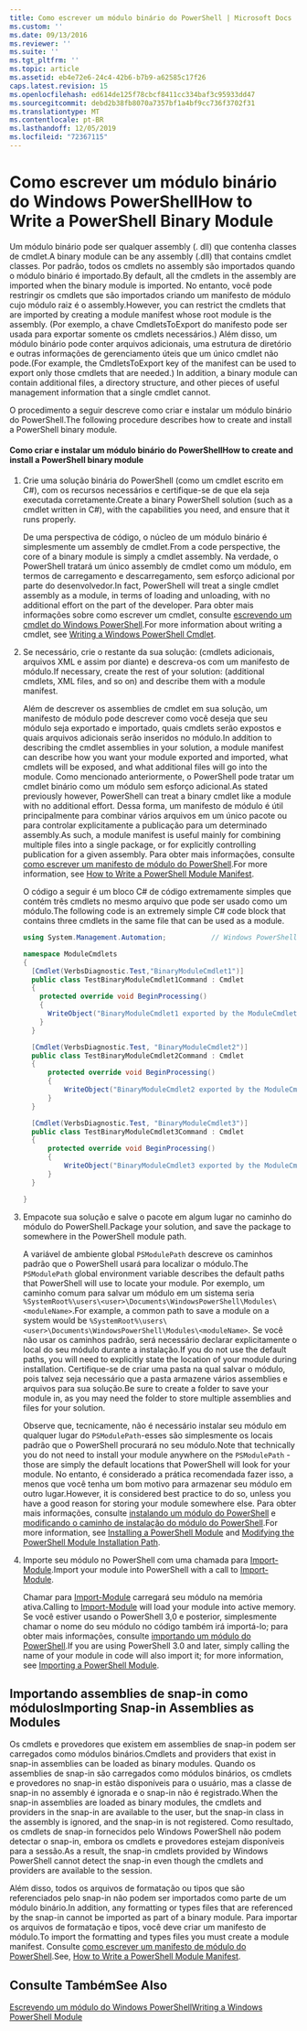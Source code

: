 ```yaml
---
title: Como escrever um módulo binário do PowerShell | Microsoft Docs
ms.custom: ''
ms.date: 09/13/2016
ms.reviewer: ''
ms.suite: ''
ms.tgt_pltfrm: ''
ms.topic: article
ms.assetid: eb4e72e6-24c4-42b6-b7b9-a62585c17f26
caps.latest.revision: 15
ms.openlocfilehash: ed614de125f78cbcf8411cc334baf3c95933dd47
ms.sourcegitcommit: debd2b38fb8070a7357bf1a4bf9cc736f3702f31
ms.translationtype: MT
ms.contentlocale: pt-BR
ms.lasthandoff: 12/05/2019
ms.locfileid: "72367115"
---
```

# <a name="how-to-write-a-powershell-binary-module"></a><span data-ttu-id="18459-102">Como escrever um módulo binário do Windows PowerShell</span><span class="sxs-lookup"><span data-stu-id="18459-102">How to Write a PowerShell Binary Module</span></span>

<span data-ttu-id="18459-103">Um módulo binário pode ser qualquer assembly (. dll) que contenha classes de cmdlet.</span><span class="sxs-lookup"><span data-stu-id="18459-103">A binary module can be any assembly (.dll) that contains cmdlet classes.</span></span> <span data-ttu-id="18459-104">Por padrão, todos os cmdlets no assembly são importados quando o módulo binário é importado.</span><span class="sxs-lookup"><span data-stu-id="18459-104">By default, all the cmdlets in the assembly are imported when the binary module is imported.</span></span> <span data-ttu-id="18459-105">No entanto, você pode restringir os cmdlets que são importados criando um manifesto de módulo cujo módulo raiz é o assembly.</span><span class="sxs-lookup"><span data-stu-id="18459-105">However, you can restrict the cmdlets that are imported by creating a module manifest whose root module is the assembly.</span></span> <span data-ttu-id="18459-106">(Por exemplo, a chave CmdletsToExport do manifesto pode ser usada para exportar somente os cmdlets necessários.) Além disso, um módulo binário pode conter arquivos adicionais, uma estrutura de diretório e outras informações de gerenciamento úteis que um único cmdlet não pode.</span><span class="sxs-lookup"><span data-stu-id="18459-106">(For example, the CmdletsToExport key of the manifest can be used to export only those cmdlets that are needed.) In addition, a binary module can contain additional files, a directory structure, and other pieces of useful management information that a single cmdlet cannot.</span></span>

<span data-ttu-id="18459-107">O procedimento a seguir descreve como criar e instalar um módulo binário do PowerShell.</span><span class="sxs-lookup"><span data-stu-id="18459-107">The following procedure describes how to create and install a PowerShell binary module.</span></span>

#### <a name="how-to-create-and-install-a-powershell-binary-module"></a><span data-ttu-id="18459-108">Como criar e instalar um módulo binário do PowerShell</span><span class="sxs-lookup"><span data-stu-id="18459-108">How to create and install a PowerShell binary module</span></span>

1. <span data-ttu-id="18459-109">Crie uma solução binária do PowerShell (como um cmdlet escrito em C#), com os recursos necessários e certifique-se de que ela seja executada corretamente.</span><span class="sxs-lookup"><span data-stu-id="18459-109">Create a binary PowerShell solution (such as a cmdlet written in C#), with the capabilities you need, and ensure that it runs properly.</span></span>

   <span data-ttu-id="18459-110">De uma perspectiva de código, o núcleo de um módulo binário é simplesmente um assembly de cmdlet.</span><span class="sxs-lookup"><span data-stu-id="18459-110">From a code perspective, the core of a binary module is simply a cmdlet assembly.</span></span> <span data-ttu-id="18459-111">Na verdade, o PowerShell tratará um único assembly de cmdlet como um módulo, em termos de carregamento e descarregamento, sem esforço adicional por parte do desenvolvedor.</span><span class="sxs-lookup"><span data-stu-id="18459-111">In fact, PowerShell will treat a single cmdlet assembly as a module, in terms of loading and unloading, with no additional effort on the part of the developer.</span></span> <span data-ttu-id="18459-112">Para obter mais informações sobre como escrever um cmdlet, consulte [escrevendo um cmdlet do Windows PowerShell](../cmdlet/writing-a-windows-powershell-cmdlet.md).</span><span class="sxs-lookup"><span data-stu-id="18459-112">For more information about writing a cmdlet, see [Writing a Windows PowerShell Cmdlet](../cmdlet/writing-a-windows-powershell-cmdlet.md).</span></span>

2. <span data-ttu-id="18459-113">Se necessário, crie o restante da sua solução: (cmdlets adicionais, arquivos XML e assim por diante) e descreva-os com um manifesto de módulo.</span><span class="sxs-lookup"><span data-stu-id="18459-113">If necessary, create the rest of your solution: (additional cmdlets, XML files, and so on) and describe them with a module manifest.</span></span>

   <span data-ttu-id="18459-114">Além de descrever os assemblies de cmdlet em sua solução, um manifesto de módulo pode descrever como você deseja que seu módulo seja exportado e importado, quais cmdlets serão expostos e quais arquivos adicionais serão inseridos no módulo.</span><span class="sxs-lookup"><span data-stu-id="18459-114">In addition to describing the cmdlet assemblies in your solution, a module manifest can describe how you want your module exported and imported, what cmdlets will be exposed, and what additional files will go into the module.</span></span>
   <span data-ttu-id="18459-115">Como mencionado anteriormente, o PowerShell pode tratar um cmdlet binário como um módulo sem esforço adicional.</span><span class="sxs-lookup"><span data-stu-id="18459-115">As stated previously however, PowerShell can treat a binary cmdlet like a module with no additional effort.</span></span>
   <span data-ttu-id="18459-116">Dessa forma, um manifesto de módulo é útil principalmente para combinar vários arquivos em um único pacote ou para controlar explicitamente a publicação para um determinado assembly.</span><span class="sxs-lookup"><span data-stu-id="18459-116">As such, a module manifest is useful mainly for combining multiple files into a single package, or for explicitly controlling publication for a given assembly.</span></span>
   <span data-ttu-id="18459-117">Para obter mais informações, consulte [como escrever um manifesto de módulo do PowerShell](how-to-write-a-powershell-module-manifest.md).</span><span class="sxs-lookup"><span data-stu-id="18459-117">For more information, see [How to Write a PowerShell Module Manifest](how-to-write-a-powershell-module-manifest.md).</span></span>

   <span data-ttu-id="18459-118">O código a seguir é um bloco C# de código extremamente simples que contém três cmdlets no mesmo arquivo que pode ser usado como um módulo.</span><span class="sxs-lookup"><span data-stu-id="18459-118">The following code is an extremely simple C# code block that contains three cmdlets in the same file that can be used as a module.</span></span>

   ```csharp
   using System.Management.Automation;           // Windows PowerShell namespace.

   namespace ModuleCmdlets
   {
     [Cmdlet(VerbsDiagnostic.Test,"BinaryModuleCmdlet1")]
     public class TestBinaryModuleCmdlet1Command : Cmdlet
     {
       protected override void BeginProcessing()
       {
         WriteObject("BinaryModuleCmdlet1 exported by the ModuleCmdlets module.");
       }
     }

     [Cmdlet(VerbsDiagnostic.Test, "BinaryModuleCmdlet2")]
     public class TestBinaryModuleCmdlet2Command : Cmdlet
     {
         protected override void BeginProcessing()
         {
             WriteObject("BinaryModuleCmdlet2 exported by the ModuleCmdlets module.");
         }
     }

     [Cmdlet(VerbsDiagnostic.Test, "BinaryModuleCmdlet3")]
     public class TestBinaryModuleCmdlet3Command : Cmdlet
     {
         protected override void BeginProcessing()
         {
             WriteObject("BinaryModuleCmdlet3 exported by the ModuleCmdlets module.");
         }
     }

   }
   ```

3. <span data-ttu-id="18459-119">Empacote sua solução e salve o pacote em algum lugar no caminho do módulo do PowerShell.</span><span class="sxs-lookup"><span data-stu-id="18459-119">Package your solution, and save the package to somewhere in the PowerShell module path.</span></span>

   <span data-ttu-id="18459-120">A variável de ambiente global `PSModulePath` descreve os caminhos padrão que o PowerShell usará para localizar o módulo.</span><span class="sxs-lookup"><span data-stu-id="18459-120">The `PSModulePath` global environment variable describes the default paths that PowerShell will use to locate your module.</span></span> <span data-ttu-id="18459-121">Por exemplo, um caminho comum para salvar um módulo em um sistema seria `%SystemRoot%\users\<user>\Documents\WindowsPowerShell\Modules\<moduleName>`.</span><span class="sxs-lookup"><span data-stu-id="18459-121">For example, a common path to save a module on a system would be `%SystemRoot%\users\<user>\Documents\WindowsPowerShell\Modules\<moduleName>`.</span></span> <span data-ttu-id="18459-122">Se você não usar os caminhos padrão, será necessário declarar explicitamente o local do seu módulo durante a instalação.</span><span class="sxs-lookup"><span data-stu-id="18459-122">If you do not use the default paths, you will need to explicitly state the location of your module during installation.</span></span> <span data-ttu-id="18459-123">Certifique-se de criar uma pasta na qual salvar o módulo, pois talvez seja necessário que a pasta armazene vários assemblies e arquivos para sua solução.</span><span class="sxs-lookup"><span data-stu-id="18459-123">Be sure to create a folder to save your module in, as you may need the folder to store multiple assemblies and files for your solution.</span></span>

   <span data-ttu-id="18459-124">Observe que, tecnicamente, não é necessário instalar seu módulo em qualquer lugar do `PSModulePath`-esses são simplesmente os locais padrão que o PowerShell procurará no seu módulo.</span><span class="sxs-lookup"><span data-stu-id="18459-124">Note that technically you do not need to install your module anywhere on the `PSModulePath` - those are simply the default locations that PowerShell will look for your module.</span></span> <span data-ttu-id="18459-125">No entanto, é considerado a prática recomendada fazer isso, a menos que você tenha um bom motivo para armazenar seu módulo em outro lugar.</span><span class="sxs-lookup"><span data-stu-id="18459-125">However, it is considered best practice to do so, unless you have a good reason for storing your module somewhere else.</span></span> <span data-ttu-id="18459-126">Para obter mais informações, consulte [instalando um módulo do PowerShell](./installing-a-powershell-module.md) e [modificando o caminho de instalação do módulo do PowerShell](./modifying-the-psmodulepath-installation-path.md).</span><span class="sxs-lookup"><span data-stu-id="18459-126">For more information, see [Installing a PowerShell Module](./installing-a-powershell-module.md) and [Modifying the PowerShell Module Installation Path](./modifying-the-psmodulepath-installation-path.md).</span></span>

4. <span data-ttu-id="18459-127">Importe seu módulo no PowerShell com uma chamada para [Import-Module](/powershell/module/Microsoft.PowerShell.Core/Import-Module).</span><span class="sxs-lookup"><span data-stu-id="18459-127">Import your module into PowerShell with a call to [Import-Module](/powershell/module/Microsoft.PowerShell.Core/Import-Module).</span></span>

   <span data-ttu-id="18459-128">Chamar para [Import-Module](/powershell/module/Microsoft.PowerShell.Core/Import-Module) carregará seu módulo na memória ativa.</span><span class="sxs-lookup"><span data-stu-id="18459-128">Calling to [Import-Module](/powershell/module/Microsoft.PowerShell.Core/Import-Module) will load your module into active memory.</span></span> <span data-ttu-id="18459-129">Se você estiver usando o PowerShell 3,0 e posterior, simplesmente chamar o nome do seu módulo no código também irá importá-lo; para obter mais informações, consulte [importando um módulo do PowerShell](./importing-a-powershell-module.md).</span><span class="sxs-lookup"><span data-stu-id="18459-129">If you are using PowerShell 3.0 and later, simply calling the name of your module in code will also import it; for more information, see [Importing a PowerShell Module](./importing-a-powershell-module.md).</span></span>

## <a name="importing-snap-in-assemblies-as-modules"></a><span data-ttu-id="18459-130">Importando assemblies de snap-in como módulos</span><span class="sxs-lookup"><span data-stu-id="18459-130">Importing Snap-in Assemblies as Modules</span></span>

<span data-ttu-id="18459-131">Os cmdlets e provedores que existem em assemblies de snap-in podem ser carregados como módulos binários.</span><span class="sxs-lookup"><span data-stu-id="18459-131">Cmdlets and providers that exist in snap-in assemblies can be loaded as binary modules.</span></span> <span data-ttu-id="18459-132">Quando os assemblies de snap-in são carregados como módulos binários, os cmdlets e provedores no snap-in estão disponíveis para o usuário, mas a classe de snap-in no assembly é ignorada e o snap-in não é registrado.</span><span class="sxs-lookup"><span data-stu-id="18459-132">When the snap-in assemblies are loaded as binary modules, the cmdlets and providers in the snap-in are available to the user, but the snap-in class in the assembly is ignored, and the snap-in is not registered.</span></span> <span data-ttu-id="18459-133">Como resultado, os cmdlets de snap-in fornecidos pelo Windows PowerShell não podem detectar o snap-in, embora os cmdlets e provedores estejam disponíveis para a sessão.</span><span class="sxs-lookup"><span data-stu-id="18459-133">As a result, the snap-in cmdlets provided by Windows PowerShell cannot detect the snap-in even though the cmdlets and providers are available to the session.</span></span>

<span data-ttu-id="18459-134">Além disso, todos os arquivos de formatação ou tipos que são referenciados pelo snap-in não podem ser importados como parte de um módulo binário.</span><span class="sxs-lookup"><span data-stu-id="18459-134">In addition, any formatting or types files that are referenced by the snap-in cannot be imported as part of a binary module.</span></span>
<span data-ttu-id="18459-135">Para importar os arquivos de formatação e tipos, você deve criar um manifesto de módulo.</span><span class="sxs-lookup"><span data-stu-id="18459-135">To import the formatting and types files you must create a module manifest.</span></span>
<span data-ttu-id="18459-136">Consulte [como escrever um manifesto de módulo do PowerShell](how-to-write-a-powershell-module-manifest.md).</span><span class="sxs-lookup"><span data-stu-id="18459-136">See, [How to Write a PowerShell Module Manifest](how-to-write-a-powershell-module-manifest.md).</span></span>

## <a name="see-also"></a><span data-ttu-id="18459-137">Consulte Também</span><span class="sxs-lookup"><span data-stu-id="18459-137">See Also</span></span>

[<span data-ttu-id="18459-138">Escrevendo um módulo do Windows PowerShell</span><span class="sxs-lookup"><span data-stu-id="18459-138">Writing a Windows PowerShell Module</span></span>](./writing-a-windows-powershell-module.md)
